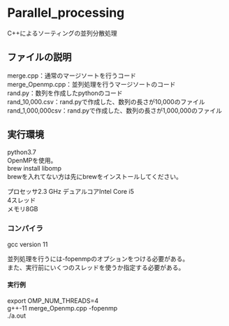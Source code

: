 # Parallel_processing
C++によるソーティングの並列分散処理

## ファイルの説明<br>
merge.cpp：通常のマージソートを行うコード<br>
merge_Openmp.cpp：並列処理を行うマージソートのコード<br>
rand.py：数列を作成したpythonのコード<br>
rand_10,000.csv：rand.pyで作成した、数列の長さが10,000のファイル<br>
rand_1,000,000csv：rand.pyで作成した、数列の長さが1,000,000のファイル<br>

## 実行環境<br>
python3.7<br>
OpenMPを使用。<br>
brew install libomp<br>
brewを入れてない方は先にbrewをインストールしてください。

プロセッサ2.3 GHz デュアルコアIntel Core i5<br>
4スレッド<br>
メモリ8GB

### コンパイラ<br>
gcc version 11

並列処理を行うには-fopenmpのオプションをつける必要がある。<br>
また、実行前にいくつのスレッドを使うか指定する必要がある。
#### 実行例<br>
export OMP_NUM_THREADS=4<br>
g++-11 merge_Openmp.cpp -fopenmp<br> 
./a.out<br>



